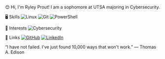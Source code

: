 😊 Hi, I'm Ryley Prout!
I am a sophomore at UTSA majoring in Cybersecurity. 

🖥️ Skills
![Linux](https://img.shields.io/badge/Linux-blue)
![Git](https://img.shields.io/badge/GitHub-purple)
![PowerShell](https://img.shields.io/badge/Powershell-violet)

🎉 Interests
![Cybersecurity](https://img.shields.io/badge/Cybersecurity-magenta)
 

🔗 Links
[![GitHub](https://img.shields.io/badge/GitHub-pink)](https://github.com/RyleyP3/ryley-prout)
[![LinkedIn](https://img.shields.io/badge/GitHub-indigo)](https://www.linkedin.com/in/ryley-prout-84781b38b/)

“I have not failed. I've just found 10,000 ways that won't work.” ― Thomas A. Edison

